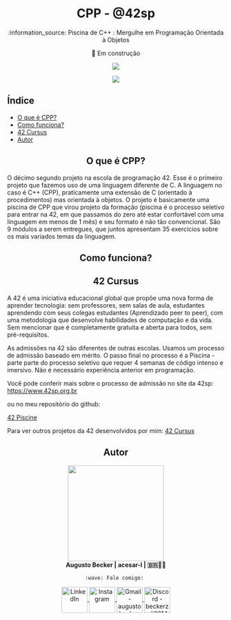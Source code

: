 <h1 align="center">
  CPP - @42sp 
</h1>

<p align="center">
  :information_source: Piscina de C++ : Mergulhe em Programação Orientada à Objetos
</p>

<p align="center">
  🚧 Em construção
</p>

<p align="center">
  <a href="https://www.42sp.org.br/" target="_blank">
    <img src="https://img.shields.io/static/v1?label=&message=SP&color=000&style=for-the-badge&logo=42"">
  </a>
</p>
                                                                                                        
<p align="center">
  <a href="https://github.com/augustobecker/CPP/README.md">
    <img src="https://img.shields.io/badge/available%20in-EN-blue">
  </a>
</p>
  
## Índice
* [O que é CPP?](#o-que-e-cpp)
* [Como funciona?](#como-funciona)
* [42 Cursus](#42-cursus)
* [Autor](#autor)

<h2 align="center" id="o-que-e-cpp">
  O que é CPP?
</h2>

O décimo segundo projeto na escola de programação 42. 
Esse é o primeiro projeto que fazemos uso de uma linguagem diferente de C. A linguagem no caso é C++ (CPP), praticamente uma extensão
de C (orientado à procedimentos) mas orientada à objetos.
O projeto é basicamente uma piscina de CPP que virou projeto da formação (piscina é o processo seletivo para entrar na 42, em que passamos do zero até estar
confortável com uma linguagem em menos de 1 mês) e seu formato é não tão convencional.
São 9 módulos a serem entregues, que juntos apresentam 35 exercícios sobre os mais variados temas da linguagem.

<h2 align="center" id="como-funciona">
 Como funciona?
</h2>

<h2 align="center" id="42-cursus">
  42 Cursus
</h2>
	
A 42 é uma iniciativa educacional global que propõe uma nova forma de aprender tecnologia: sem professores, sem salas de aula,
estudantes aprendendo com seus colegas estudantes (Aprendizado peer to peer),
com uma metodologia que desenvolve habilidades de computação e da vida.
Sem mencionar que é completamente gratuita e aberta para todos, sem pré-requisitos. 
    
As admissões na 42 são diferentes de outras escolas. Usamos um processo de admissão baseado em mérito.
O passo final no processo é a Piscina - parte parte do processo seletivo que requer 4 semanas de código intenso e imersivo.
Não é necessário experiência anterior em programação.
    
Você pode conferir mais sobre o processo de admissão no site da 42sp: https://www.42sp.org.br
    
ou no meu repositório do github:
                                 
<a href="https://github.com/augustobecker/42sp_Piscine">
  42 Piscine
</a>

Para ver outros projetos da 42 desenvolvidos por mim:
<a href="https://github.com/augustobecker/42cursus">
  42 Cursus
</a>
	
<h2  align="center" id="autor">
  Autor
</h2>

<div align="center">
	<div>
	  <img height="222em" src="https://user-images.githubusercontent.com/81205527/174709160-f4bc029d-b667-469b-b2a7-4e036f1c5349.png">
	</div>
	<div>
		<strong> Augusto Becker | acesar-l | 🇧🇷👨‍🚀</strong>
	
    :wave: Fale comigo: 
  </div> 
  <div>
  	<a href="https://www.linkedin.com/in/augusto-becker/" target="_blank">
      <img align="center" alt="LinkedIn" height="60" src="https://user-images.githubusercontent.com/81205527/157161849-01a9df02-bf32-45be-add4-122bc40b48cf.png">
    </a>
	  <a href="https://www.instagram.com/augusto.becker/" target="_blank">
      <img align="center" alt="Instagram" height="60" src="https://user-images.githubusercontent.com/81205527/157161841-19ec3ab2-2c8f-4ec0-8b9d-3cd885256098.png">
    </a>
	  <a href = "mailto:augustobecker.dev@gmail.com">
      <img align="center" alt="Gmail - augustobecker.dev@gmail.com" height="60" src="https://user-images.githubusercontent.com/81205527/157161831-eb9dffee-404b-4ffe-b0af-34671219f7fb.png">
    </a>
	  <a href="https://discord.gg/3kxYkBRxUy" target="_blank">
      <img align="center" alt="Discord - beckerzz#3614" height="60" src="https://user-images.githubusercontent.com/81205527/157161820-de88dc63-61a3-4c9f-9445-07ac98bf0bc2.png">
    </a>
	</div>
</div>    	
